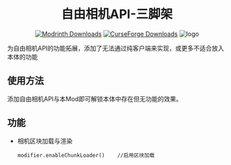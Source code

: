 <div style="text-align: center;">

# 自由相机API-三脚架

[![Modrinth Downloads](https://img.shields.io/modrinth/dt/VJlnh7eV?logo=modrinth)](https://modrinth.com/mod/free-camera-api-tripod)
[![CurseForge Downloads](https://img.shields.io/curseforge/dt/1294066?logo=curseforge)](https://www.curseforge.com/minecraft/mc-mods/free-camera-api-tripod)
![logo](https://cdn.modrinth.com/data/VJlnh7eV/images/a5117c11b0ce4697b1e2a314ee40951f277ecc99.png)

</div>

为自由相机API的功能拓展，添加了无法通过纯客户端来实现，或更多不适合放入本体的功能
## 使用方法
添加自由相机API与本Mod即可解锁本体中存在但无功能的效果。
## 功能
* 相机区块加载与渲染
    ```
    modifier.enableChunkLoader()    //启用区块加载
    ```
    